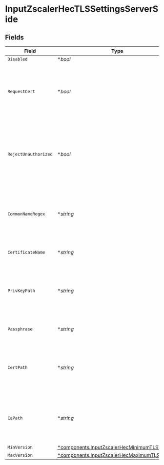 # InputZscalerHecTLSSettingsServerSide


## Fields

| Field                                                                                                                 | Type                                                                                                                  | Required                                                                                                              | Description                                                                                                           |
| --------------------------------------------------------------------------------------------------------------------- | --------------------------------------------------------------------------------------------------------------------- | --------------------------------------------------------------------------------------------------------------------- | --------------------------------------------------------------------------------------------------------------------- |
| `Disabled`                                                                                                            | **bool*                                                                                                               | :heavy_minus_sign:                                                                                                    | N/A                                                                                                                   |
| `RequestCert`                                                                                                         | **bool*                                                                                                               | :heavy_minus_sign:                                                                                                    | Require clients to present their certificates. Used to perform client authentication using SSL certs.                 |
| `RejectUnauthorized`                                                                                                  | **bool*                                                                                                               | :heavy_minus_sign:                                                                                                    | Reject certificates not authorized by a CA in the CA certificate path or by another trusted CA (such as the system's) |
| `CommonNameRegex`                                                                                                     | **string*                                                                                                             | :heavy_minus_sign:                                                                                                    | Regex matching allowable common names in peer certificates' subject attribute                                         |
| `CertificateName`                                                                                                     | **string*                                                                                                             | :heavy_minus_sign:                                                                                                    | The name of the predefined certificate                                                                                |
| `PrivKeyPath`                                                                                                         | **string*                                                                                                             | :heavy_minus_sign:                                                                                                    | Path on server containing the private key to use. PEM format. Can reference $ENV_VARS.                                |
| `Passphrase`                                                                                                          | **string*                                                                                                             | :heavy_minus_sign:                                                                                                    | Passphrase to use to decrypt private key                                                                              |
| `CertPath`                                                                                                            | **string*                                                                                                             | :heavy_minus_sign:                                                                                                    | Path on server containing certificates to use. PEM format. Can reference $ENV_VARS.                                   |
| `CaPath`                                                                                                              | **string*                                                                                                             | :heavy_minus_sign:                                                                                                    | Path on server containing CA certificates to use. PEM format. Can reference $ENV_VARS.                                |
| `MinVersion`                                                                                                          | [*components.InputZscalerHecMinimumTLSVersion](../../models/components/inputzscalerhecminimumtlsversion.md)           | :heavy_minus_sign:                                                                                                    | N/A                                                                                                                   |
| `MaxVersion`                                                                                                          | [*components.InputZscalerHecMaximumTLSVersion](../../models/components/inputzscalerhecmaximumtlsversion.md)           | :heavy_minus_sign:                                                                                                    | N/A                                                                                                                   |